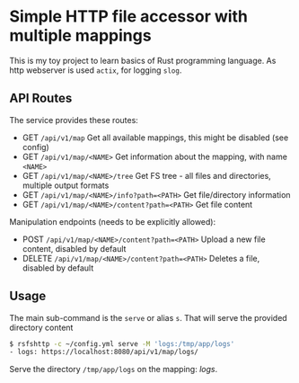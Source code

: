 # Simple HTTP file accessor with multiple mappings

This is my toy project to learn basics of Rust programming language.
As http webserver is used `actix`, for logging `slog`.


## API Routes

The service provides these routes:

- GET `/api/v1/map` Get all available mappings, this might be disabled (see config)
- GET `/api/v1/map/<NAME>` Get information about the mapping, with name `<NAME>`
- GET `/api/v1/map/<NAME>/tree` Get FS tree - all files and directories, multiple output formats
- GET `/api/v1/map/<NAME>/info?path=<PATH>` Get file/directory information
- GET `/api/v1/map/<NAME>/content?path=<PATH>` Get file content

Manipulation endpoints (needs to be explicitly allowed):

- POST `/api/v1/map/<NAME>/content?path=<PATH>` Upload a new file content, disabled by default
- DELETE `/api/v1/map/<NAME>/content?path=<PATH>` Deletes a file, disabled by default
 



## Usage

The main sub-command is the `serve` or alias `s`. That will serve the provided directory content


```bash
$ rsfshttp -c ~/config.yml serve -M 'logs:/tmp/app/logs'
- logs: https://localhost:8080/api/v1/map/logs/
```

Serve the directory `/tmp/app/logs` on the mapping: *logs*. 

